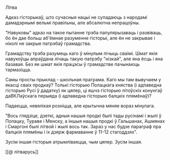 Літва  
  
Адказ гісторыкаў, што сучасныя нацыі не супадаюць з народамі дамадэрнымі вельмі правільны, але абсалютна непрацоўны.  
  
"Навуковы" адказ на такое пытанне трэба папулярызаваць і развіваць, бо ён дае больш аб'ёмнае разуменне гісторыі, але ён не закрывае і ніколі не закрые патрэбаў грамадства.  
  
Грамадству трэба разумець каго ў мінулым лічыць сваімі. Шмат якія навукоўцы апраўдана лічаць такую патрэбу "нізкай", але яна ёсць і яна базавая. Без яе шмат якія працэсы ў грамадстве пачынаюць тармазіцца.  
  
Самы просты прыклад - школьная праграма. Каго мы там вывучаем у якасці сваіх продкаў? Толькі гісторыю Полацкага княства (і адпаведна гісторыю Русі ў дадатку) як цяпер, ці яшчэ гісторыю літоўскіх конунгаў даВКЛаўскага перыяда (і адпаведна гісторыю балцкіх плямёнаў)?  
  
Падаецца, невялікая розніцца, але крытычна мяняе вораз мінулага.  
  
"Вось глядзіце, дзеткі, адныя нашыя продкі былі тады русінамі і жылі ў Полацку, Тураве і Менску, а іншыя нашыя продкі ў Гальшанах, Ашмянах і Смаргоні былі літвой і жылі вось так. Зараз у нас будзе параграф пра балцкія плямёны і іх дзярж фармаванне ў 11-12 стагоддзях".  
  
Зусім іншая гісторыя атрымліваецца, чым цяпер. Зусім іншая.

[[@ літварусь]]